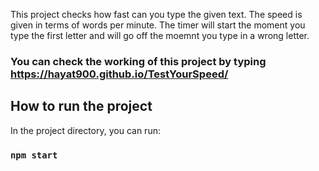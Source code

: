 This project checks how fast can you type the given text.
The speed is given in terms of words per minute.
The timer will start the moment you type the first letter and will go off the moemnt you type in a wrong letter.

### You  can check the working of this project by typing https://hayat900.github.io/TestYourSpeed/

## How to run the project

In the project directory, you can run:

### `npm start`

